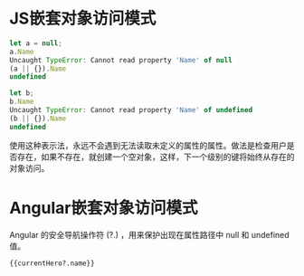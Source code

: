 # JS嵌套对象访问模式 #

```javascript
let a = null;
a.Name
Uncaught TypeError: Cannot read property 'Name' of null
(a || {}).Name
undefined

let b;
b.Name
Uncaught TypeError: Cannot read property 'Name' of undefined
(b || {}).Name
undefined
```
使用这种表示法，永远不会遇到无法读取未定义的属性的属性。做法是检查用户是否存在，如果不存在，就创建一个空对象，这样，下一个级别的键将始终从存在的对象访问。

# Angular嵌套对象访问模式 #

Angular 的安全导航操作符 (?.) ，用来保护出现在属性路径中 null 和 undefined 值。 

```html
{{currentHero?.name}}
```
